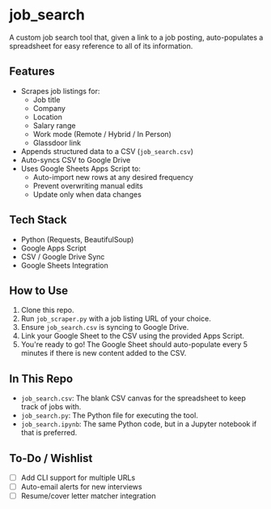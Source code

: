 # job_search
A custom job search tool that, given a link to a job posting, auto-populates a spreadsheet for easy reference to all of its information.

## Features

- Scrapes job listings for:
  - Job title
  - Company
  - Location
  - Salary range
  - Work mode (Remote / Hybrid / In Person)
  - Glassdoor link
- Appends structured data to a CSV (`job_search.csv`)
- Auto-syncs CSV to Google Drive
- Uses Google Sheets Apps Script to:
  - Auto-import new rows at any desired frequency
  - Prevent overwriting manual edits
  - Update only when data changes

## Tech Stack

- Python (Requests, BeautifulSoup)
- Google Apps Script
- CSV / Google Drive Sync
- Google Sheets Integration

## How to Use

1. Clone this repo.
2. Run `job_scraper.py` with a job listing URL of your choice.
3. Ensure `job_search.csv` is syncing to Google Drive.
4. Link your Google Sheet to the CSV using the provided Apps Script.
5. You're ready to go! The Google Sheet should auto-populate every 5 minutes if there is new content added to the CSV.

## In This Repo

- `job_search.csv`: The blank CSV canvas for the spreadsheet to keep track of jobs with.
- `job_search.py`: The Python file for executing the tool.
- `job_search.ipynb`: The same Python code, but in a Jupyter notebook if that is preferred.

## To-Do / Wishlist

- [ ] Add CLI support for multiple URLs
- [ ] Auto-email alerts for new interviews
- [ ] Resume/cover letter matcher integration
